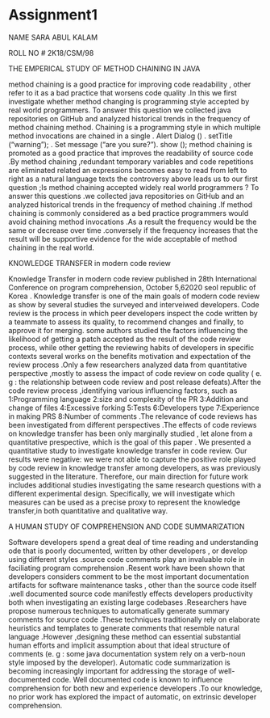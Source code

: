 # Assignment1
 NAME SARA ABUL KALAM
 
 ROLL NO # 2K18/CSM/98


THE EMPERICAL STUDY OF METHOD CHAINING IN JAVA

method chaining is a good practice for improving code readability , other refer to it as a bad practice that worsens code quality .In this  we first investigate whether method changing is programming style accepted by real world programmers. To answer this question we collected java repositories on GitHub and analyzed historical trends in the frequency of method chaining method. Chaining is a programming style in which multiple method invocations are chained in a single 
. Alert Dialog ()
 . setTitle  (“warning”);
 . Set message (“are you sure?”). show ();
method chaining is promoted as a good practice that improves the readability of source code .By method chaining  ,redundant temporary variables and code repetitions are eliminated related an expressions becomes easy to read from left to right as a natural language texts the controversy above leads us to our first question ;Is method chaining accepted widely real world  programmers ? To answer this questions .we collected java repositories on GitHub and an analyzed historical trends in the frequency of method chaining .If method chaining is commonly considered as a bed practice programmers would avoid chaining method invocations .As a result the frequency would be the same or decrease over time .conversely if the frequency increases that the result will be supportive evidence for the wide acceptable of method chaining in the real world.


  KNOWLEDGE TRANSFER in modern 
                 code review

Knowledge Transfer in modern code review published in 28th International Conference on program comprehension, October 5,62020 seol republic of Korea . Knowledge transfer is one of the main goals of modern code review as show by several studies the surveyed and interveiwed developers. Code review is the process in which peer developers inspect the code written by a teammate to assess its quality, to recommend changes and finally, to approve it for merging. some  authors studied the factors influencing the likelihood of getting a patch accepted as the result of the code review process, while other getting the reviewing habits of developers in specific contexts several works on the benefits motivation and expectation of the review process .Only a few researchers analyzed data from quantitative perspective ,mostly to assess the impact of code review on code quality ( e. g : the relationship between code review and post release defeats).After the code review process ,identifying various influencing factors, such as 1:Programming language 2:size and complexity of the PR 3:Addition and change of files 4:Excessive forking 5:Tests 6:Developers type 7:Experience in making PRS 8:Number of comments .The relevance of code reviews has been investigated from different perspectives .The effects of code reviews on knowledge transfer has been only marginally studied , let alone from a quantitative prespective, which is the goal of this paper . We presented a quantitative study to investigate knowledge transfer in code review. Our results were negative: we were not able to capture the positive role played by code review in knowledge transfer among developers, as was previously suggested in the literature. Therefore, our main direction for future work includes additional studies investigating the same research questions with a different experimental design. Specifically, we will investigate which measures can be used as a precise proxy to represent the knowledge transfer,in both quantitative and qualitative way.
 

A HUMAN STUDY OF COMPREHENSION AND CODE                                            SUMMARIZATION 


Software developers spend a great deal of time reading and understanding ode that is poorly documented, written by other developers , or develop using different styles .source code comments play an invaluable role in faciliating program comprehension .Resent work have been shown that developers considers comment to be the most important documentation artifacts for software maintenance tasks , other than the source code itself .well documented source code manifestly effects developers productivity both when investigating an existing large codebases .Researchers have propose numerous techniques to automatically generate summary comments for source code .These techniques traditionally rely on elaborate heuristics and templates to generate comments that resemble natural  language .However ,designing these method can essential substantial human efforts and implicit assumption about that ideal structure of comments (e. g : some java documentation system rely on a verb-noun style imposed by the developer). Automatic code summarization is becoming increasingly important for addressing the storage of well-documented code. Well documented code is known to influence comprehension for both new and experience developers .To our knowledge, no prior work has explored the impact of automatic, on extrinsic  developer  comprehension.

